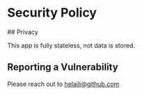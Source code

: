 # Security Policy

## Privacy 

This app is fully stateless, not data is stored. 

## Reporting a Vulnerability

Please reach out to helaili@github.com 
